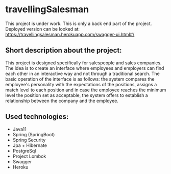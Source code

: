 # travellingSalesman

This project is under work. This is only a back end part of the project. Deployed version can be looked at:
https://travellingsalesman.herokuapp.com/swagger-ui.html#/

## Short description about the project:

This project is designed specifically for salespeople and sales companies. 
The idea is to create an interface where employees and employers can find each other in an interactive way and not through a traditional search. 
The basic operation of the interface is as follows: the system compares the employee's personality with the expectations of the positions,
assigns a match level to each position and in case the employee reaches the minimum level the position set as acceptable, the system offers to establish a relationship between the company and the employee.

## Used technologies:
- Java11
- Spring (SpringBoot)
- Spring Security
- Jpa + Hibernate
- PostgreSql
- Project Lombok
- Swagger
- Heroku
